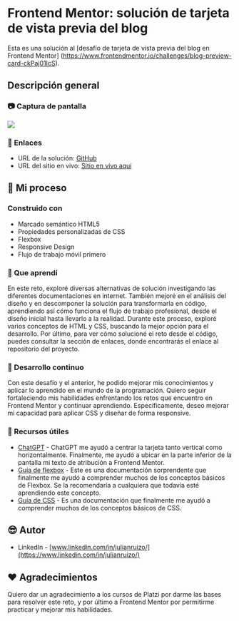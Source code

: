 # Frontend Mentor: solución de tarjeta de vista previa del blog

Esta es una solución al [desafío de tarjeta de vista previa del blog en Frontend Mentor] (https://www.frontendmentor.io/challenges/blog-preview-card-ckPaj01IcS).

## Descripción general

### 📷 Captura de pantalla

![](https://res.cloudinary.com/dghxyobwk/image/upload/v1712688814/Frontend-Mentor-Blog-Preview-Card.png)

### 🔗 Enlaces

- URL de la solución: [GitHub](https://github.com/Rully74/FM-Blog-preview-card)
- URL del sitio en vivo: [Sitio en vivo aquí](https://github.com/Rully74/FM-Blog-preview-card)

## 🔮 Mi proceso

### Construido con

- Marcado semántico HTML5
- Propiedades personalizadas de CSS
- Flexbox
- Responsive Design
- Flujo de trabajo móvil primero

### 🚀 Que aprendí

En este reto, exploré diversas alternativas de solución investigando las diferentes documentaciones en internet. También mejoré en el análisis del diseño y en descomponer la solución para transformarla en código, aprendiendo así cómo funciona el flujo de trabajo profesional, desde el diseño inicial hasta llevarlo a la realidad. Durante este proceso, exploré varios conceptos de HTML y CSS, buscando la mejor opción para el desarrollo. Por último, para ver cómo solucioné el reto desde el código, puedes consultar la sección de enlaces, donde encontrarás el enlace al repositorio del proyecto.

### 🎯 Desarrollo continuo

Con este desafío y el anterior, he podido mejorar mis conocimientos y aplicar lo aprendido en el mundo de la programación. Quiero seguir fortaleciendo mis habilidades enfrentando los retos que encuentro en Frontend Mentor y continuar aprendiendo. Específicamente, deseo mejorar mi capacidad para aplicar CSS y diseñar de forma responsive.

### 👀 Recursos útiles 

- [ChatGPT](https://chat.openai.com/) - ChatGPT me ayudó a centrar la tarjeta tanto vertical como horizontalmente. Finalmente, me ayudó a ubicar en la parte inferior de la pantalla mi texto de atribución a Frontend Mentor.
- [Guía de flexbox](https://css-tricks.com/snippets/css/a-guide-to-flexbox/) - Este es una documentación sorprendente que finalmente me ayudó a comprender muchos de los conceptos básicos de Flexbox. Se la recomendaría a cualquiera que todavía esté aprendiendo este concepto.
- [Guía de CSS](https://cssreference.io/) - Es una documentación que finalmente me ayudó a comprender muchos de los conceptos básicos de CSS.

## 😎 Autor

- LinkedIn - [www.linkedin.com/in/julianruizo/](https://www.linkedin.com/in/julianruizo/)

## ❤️ Agradecimientos 

Quiero dar un agradecimiento a los cursos de Platzi por darme las bases para resolver este reto, y por último a Frontend Mentor por permitirme practicar y mejorar mis habilidades.